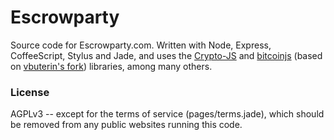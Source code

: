# Escrowparty

Source code for Escrowparty.com. Written with Node, Express, CoffeeScript, Stylus and Jade,
and uses the [Crypto-JS](https://code.google.com/p/crypto-js/)
and [bitcoinjs](http://bitcoinjs.org/) (based on [vbuterin's fork](https://github.com/vbuterin/bitcoinjs-lib))
libraries, among many others.

### License
AGPLv3 -- except for the terms of service (pages/terms.jade),
which should be removed from any public websites running this code.

